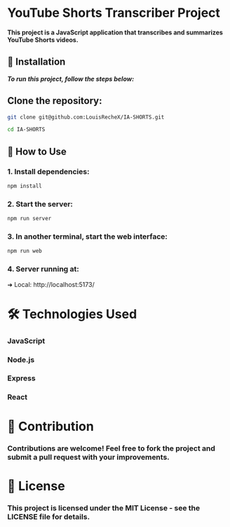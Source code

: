 # YouTube Shorts Transcriber Project

**This project is a JavaScript application that transcribes and summarizes YouTube Shorts videos.**

## 🚀 Installation

***To run this project, follow the steps below:***

## Clone the repository:

```bash
git clone git@github.com:LouisRecheX/IA-SHORTS.git 
```
```bash
cd IA-SHORTS
```

## 🎯 How to Use

### 1. Install dependencies:

```bash
npm install
```

### 2. Start the server:

```bash 
npm run server
```

### 3. In another terminal, start the web interface:

```bash
npm run web
```

### 4. Server running at:

➜ Local:  http://localhost:5173/

 
# 🛠 Technologies Used

### JavaScript

### Node.js

### Express

### React 

# 🤝 Contribution

### Contributions are welcome! Feel free to fork the project and submit a pull request with your improvements.

# 📜 License

### This project is licensed under the MIT License - see the LICENSE file for details.

